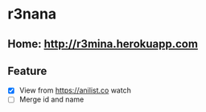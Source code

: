 # r3nana
## Home: http://r3mina.herokuapp.com
## Feature
- [x] View from https://anilist.co watch
- [ ] Merge id and name
